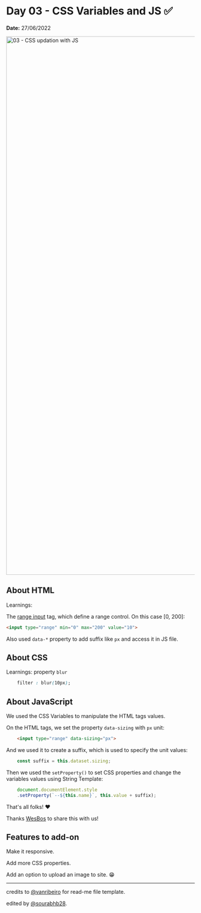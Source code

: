 # Day 03 - CSS Variables and JS ✅

**Date:** 27/06/2022

<img width="1440" alt="03 - CSS updation with JS" src="https://user-images.githubusercontent.com/93050571/175923815-699d6cd0-7bec-4b90-8b53-df75374e2fd0.png">


## About HTML

Learnings:

The [range input](https://www.w3schools.com/tags/att_input_type_range.asp) tag, which define a range control. On this case [0, 200]:

```html
<input type="range" min="0" max="200" value="10">
```
Also used `data-*` property to add suffix like `px` and access it in JS file.

## About CSS

Learnings: property `blur`

```css
    filter : blur(10px);
```

## About JavaScript

We used the CSS Variables to manipulate the HTML tags values. 

On the HTML tags, we set the property `data-sizing` with `px` unit:

```html
    <input type="range" data-sizing="px">
```

And we used it to create a suffix, which is used to specify the unit values:

```javascript
    const suffix = this.dataset.sizing;
```

Then we used the `setProperty()` to set CSS properties and change the variables values using String Template:

```javascript
    document.documentElement.style
    .setProperty(`--${this.name}`, this.value + suffix);
```

That's all folks! ❤️

Thanks [WesBos](https://github.com/wesbos) to share this with us! 

## Features to add-on

Make it responsive. 

Add more CSS properties.

Add an option to upload an image to site. 😁

---
credits to [@vanribeiro](https://github.com/vanribeiro) for read-me file template.

edited by [@sourabhb28](https://github.com/sourabhb28).
